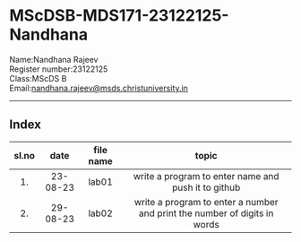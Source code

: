 # MScDSB-MDS171-23122125-Nandhana   

Name:Nandhana Rajeev   
Register number:23122125   
Class:MScDS B   
Email:nandhana.rajeev@msds.christuniversity.in

***
## Index
|sl.no|date|file name|topic|
|:----:|:----:|:---:|:----:|
|1.|23-08-23|lab01|write a program to enter name and push it to github|
|2.|29-08-23|lab02|write a program to enter a number and print the number of digits in words|

